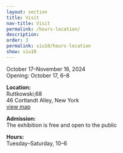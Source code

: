 ```yaml
---
layout: section
title: Visit
nav-title: Visit
permalink: /hours-location/
description:
order: 3
permalink: siu10/hours-location
show: siu10
---
```


<div class="margin-bottom-4 font-sans-sm tablet:font-sans-md display-inline-block radius-sm">
  <p>October 17&ndash;November 16, 2024<br/>Opening: October 17, 6&ndash;8</p>

  <p><strong>Location:</strong><br/>Ruttkowski;68<br/>46 Cortlandt Alley, New York<br/><a class="text-no-underline" href="https://maps.app.goo.gl/LvXGE4t31P5T7hPF7"><span class="hover:border-bottom-2px">view map</span> <i class="fas fa-map-marked-alt"></i></a></p>

  <p><strong>Admission:</strong><br/>The exhibition is free and open to the public</p>

  <p><strong>Hours:</strong><br/>Tuesday&ndash;Saturday, 10&ndash;6</p>
</div>
